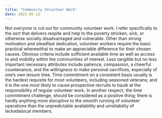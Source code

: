```yaml
---
title: "Community Volunteer Work"
date: 2021-05-13
---
```


Not _everyone_ is cut out for community volunteer work. I refer specifically to the sort that delivers respite and help to the poverty stricken, sick, or otherwise socially disadvantaged and vulnerable. 
Other than strong motivation and steadfast dedication, volunteer workers require the basic practical wherewithal to make an appreciable difference for their chosen causes. Obvious criteria include sufficient available time as well as access to and mobility within the communities of interest. Less tangible but no less important necessary attributes include patience, compassion, a cheerful countenance, and the willingness to make personal sacrifices, especially of one’s own leisure time.
Time commitment on a consistent basis usually is the hardest requisite for most volunteers, including seasoned veterans; and it is the one most likely to cause prospective recruits to baulk at the responsibility of regular volunteer work. In another respect, the time commitment challenge, should be considered as a positive thing; there is hardly anything more disruptive to the smooth running of volunteer operations than the unpredictable availability and unreliability of lackadaisical members.
